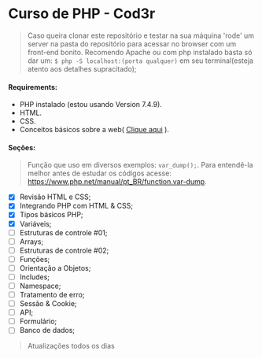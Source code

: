 <h1>Curso de PHP - Cod3r</h1>

> Caso queira clonar este repositório e testar na sua máquina
> 'rode' um server na pasta do repositório para acessar no
> browser com um front-end bonito.
> Recomendo Apache ou com php instalado basta só dar um:
> `$ php -S localhost:(porta qualquer)` em seu terminal(esteja atento aos detalhes supracitado);

#### Requirements:

- PHP instalado (estou usando Version 7.4.9).
- HTML.
- CSS.
- Conceitos básicos sobre a web( [Clique aqui](https://github.com/matheusbribeiro-dev/learning-php/tree/master/web-concepts) ).

#### Seções:

> Função que uso em diversos exemplos: `var_dump();`. Para entendê-la melhor
> antes de estudar os códigos acesse: https://www.php.net/manual/pt_BR/function.var-dump.

- [x] Revisão HTML e CSS;
- [x] Integrando PHP com HTML & CSS;
- [x] Tipos básicos PHP;
- [x] Variáveis;
- [ ] Estruturas de controle #01;
- [ ] Arrays;
- [ ] Estruturas de controle #02;
- [ ] Funções;
- [ ] Orientação a Objetos;
- [ ] Includes;
- [ ] Namespace;
- [ ] Tratamento de erro;
- [ ] Sessão & Cookie;
- [ ] API;
- [ ] Formulário;
- [ ] Banco de dados;

> Atualizações todos os dias
